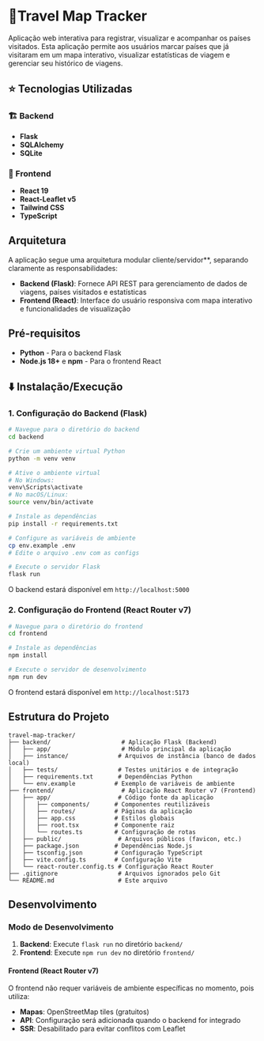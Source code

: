 # 📍Travel Map Tracker

Aplicação web interativa para registrar, visualizar e acompanhar os países visitados. Esta aplicação permite aos usuários marcar países que já visitaram em um mapa interativo, visualizar estatísticas de viagem e gerenciar seu histórico de viagens.
## ⭐ Tecnologias Utilizadas

### 🏗️ Backend
- **Flask**
- **SQLAlchemy**
- **SQLite**

### 🌅 Frontend
- **React 19**
- **React-Leaflet v5**
- **Tailwind CSS**
- **TypeScript**

## Arquitetura

A aplicação segue uma arquitetura modular cliente/servidor**, separando claramente as responsabilidades:

- **Backend (Flask)**: Fornece API REST para gerenciamento de dados de viagens, países visitados e estatísticas
- **Frontend (React)**: Interface do usuário responsiva com mapa interativo e funcionalidades de visualização

## Pré-requisitos
- **Python** - Para o backend Flask
- **Node.js 18+** e **npm** - Para o frontend React

## ⬇️ Instalação/Execução

### 1. Configuração do Backend (Flask)

```bash
# Navegue para o diretório do backend
cd backend

# Crie um ambiente virtual Python
python -m venv venv

# Ative o ambiente virtual
# No Windows:
venv\Scripts\activate
# No macOS/Linux:
source venv/bin/activate

# Instale as dependências
pip install -r requirements.txt

# Configure as variáveis de ambiente
cp env.example .env
# Edite o arquivo .env com as configs

# Execute o servidor Flask
flask run
```

O backend estará disponível em `http://localhost:5000`

### 2. Configuração do Frontend (React Router v7)

```bash
# Navegue para o diretório do frontend
cd frontend

# Instale as dependências
npm install

# Execute o servidor de desenvolvimento
npm run dev
```

O frontend estará disponível em `http://localhost:5173`

## Estrutura do Projeto

```
travel-map-tracker/
├── backend/                    # Aplicação Flask (Backend)
│   ├── app/                    # Módulo principal da aplicação
│   ├── instance/              # Arquivos de instância (banco de dados local)
│   ├── tests/                 # Testes unitários e de integração
│   ├── requirements.txt       # Dependências Python
│   └── env.example           # Exemplo de variáveis de ambiente
├── frontend/                   # Aplicação React Router v7 (Frontend)
│   ├── app/                   # Código fonte da aplicação
│   │   ├── components/       # Componentes reutilizáveis
│   │   ├── routes/           # Páginas da aplicação
│   │   ├── app.css           # Estilos globais
│   │   ├── root.tsx          # Componente raiz
│   │   └── routes.ts         # Configuração de rotas
│   ├── public/                # Arquivos públicos (favicon, etc.)
│   ├── package.json          # Dependências Node.js
│   ├── tsconfig.json         # Configuração TypeScript
│   ├── vite.config.ts        # Configuração Vite
│   └── react-router.config.ts # Configuração React Router
├── .gitignore                 # Arquivos ignorados pelo Git
└── README.md                  # Este arquivo
```

## Desenvolvimento

### Modo de Desenvolvimento

1. **Backend**: Execute `flask run` no diretório `backend/`
2. **Frontend**: Execute `npm run dev` no diretório `frontend/`
#### Frontend (React Router v7)
O frontend não requer variáveis de ambiente específicas no momento, pois utiliza:
- **Mapas**: OpenStreetMap tiles (gratuitos)
- **API**: Configuração será adicionada quando o backend for integrado
- **SSR**: Desabilitado para evitar conflitos com Leaflet
